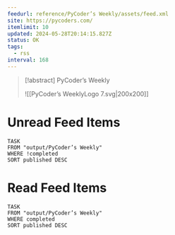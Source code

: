 ```yaml
---
feedurl: reference/PyCoder’s Weekly/assets/feed.xml
site: https://pycoders.com/
itemlimit: 10
updated: 2024-05-28T20:14:15.827Z
status: OK
tags:
  - rss
interval: 168
---
```


> [!abstract] PyCoder’s Weekly
> 
>
> ![[PyCoder’s WeeklyLogo 7.svg|200x200]]
# Unread Feed Items
~~~dataview
TASK
FROM "output/PyCoder’s Weekly"
WHERE !completed
SORT published DESC
~~~

# Read Feed Items
~~~dataview
TASK
FROM "output/PyCoder’s Weekly"
WHERE completed
SORT published DESC
~~~

